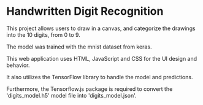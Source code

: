 # Handwritten Digit Recognition

This project allows users to draw in a canvas, and categorize the drawings into the 10 digits, from 0 to 9.

The model was trained with the mnist dataset from keras.

This web application uses HTML, JavaScript and CSS for the UI design and behavior.

It also utilizes the TensorFlow library to handle the model and predictions.

Furthermore, the Tensorflow.js package is required to convert the 'digits_model.h5' model file into 'digits_model.json'.
